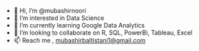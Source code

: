 - 👋 Hi, I’m @mubashirnoori
- 👀 I’m interested in Data Science
- 🌱 I’m currently learning Google Data Analytics
- 💞️ I’m looking to collaborate on R, SQL, PowerBi, Tableau, Excel
- 📫 Reach me , mubashirbaltistani1@gmail.com
